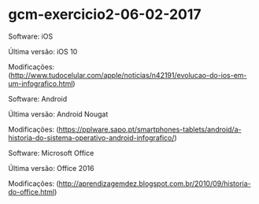 # gcm-exercicio2-06-02-2017

Software: iOS

Última versão: iOS 10

Modificações: (http://www.tudocelular.com/apple/noticias/n42191/evolucao-do-ios-em-um-infografico.html)

Software: Android

Última versão: Android Nougat

Modificações: (https://pplware.sapo.pt/smartphones-tablets/android/a-historia-do-sistema-operativo-android-infografico/)

Software: Microsoft Office

Última versão: Office 2016

Modificações: (http://aprendizagemdez.blogspot.com.br/2010/09/historia-do-office.html)
